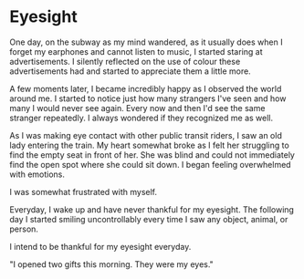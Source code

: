 # Eyesight

One day, on the subway as my mind wandered, as it usually does when I forget my earphones and cannot listen to music, I started staring at advertisements. I silently reflected on the use of colour these advertisements had and started to appreciate them a little more.

A few moments later, I became incredibly happy as I observed the world around me. I started to notice just how many strangers I've seen and how many I would never see again. Every now and then I'd see the same stranger repeatedly. I always wondered if they recognized me as well.

As I was making eye contact with other public transit riders, I saw an old lady entering the train. My heart somewhat broke as I felt her struggling to find the empty seat in front of her. She was blind and could not immediately find the open spot where she could sit down. I began feeling overwhelmed with emotions.

I was somewhat frustrated with myself.

Everyday, I wake up and have never thankful for my eyesight. The following day I started smiling uncontrollably every time I saw any object, animal, or person.

I intend to be thankful for my eyesight everyday.

"I opened two gifts this morning. They were my eyes."
